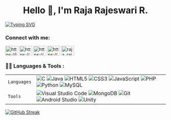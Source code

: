 <h1 align="center">Hello 👋, I'm Raja Rajeswari R.</h1>
<a align="center" href="https://git.io/typing-svg"><img src="https://readme-typing-svg.demolab.com?font=Fira+Code&duration=4000&pause=2500&color=E6A709&center=true&vCenter=true&width=435&lines=Welcome+to+my+Github!!" alt="Typing SVG" /></a>


<h3 align="left">Connect with me:</h3>
<p align="left">
<a href="https://leetcode.com/u/RAJA_RAJESWARI_2305/" target="blank"><img align="center" src="https://raw.githubusercontent.com/rahuldkjain/github-profile-readme-generator/master/src/images/icons/Social/leet-code.svg" alt="https://leetcode.com/raja_rajeswari_r/" height="30" width="40" /></a>
<a href="https://www.linkedin.com/in/raja-rajeswari-r/" target="blank"><img align="center" src="https://raw.githubusercontent.com/rahuldkjain/github-profile-readme-generator/master/src/images/icons/Social/linked-in-alt.svg" alt="https://www.linkedin.com/in/rajarajeswari_r/" height="30" width="40" /></a>
<a  href="https://www.geeksforgeeks.org/user/rajeswarird568/" target="blank"><img align="center" src="https://raw.githubusercontent.com/rahuldkjain/github-profile-readme-generator/master/src/images/icons/Social/geeks-for-geeks.svg" alt="https://auth.geeksforgeeks.org/user/raja_rajeswari_r" height="30" width="40" /></a>
<a href="https://www.instagram.com/raja_raajeswari_r/" target="blank"><img align="center" src="https://raw.githubusercontent.com/rahuldkjain/github-profile-readme-generator/master/src/images/icons/Social/instagram.svg" alt="https://www.instagram.com/raja_rajeswari_r/" height="30" width="40" /></a>
<a href="https://discord.gg/AfmcrkGf" target="blank"><img align="center" src="https://raw.githubusercontent.com/rahuldkjain/github-profile-readme-generator/master/src/images/icons/Social/discord.svg" alt="raja_rajeswari_r#9405" height="30" width="40" /></a>
</p>


### 👩‍💻 Languages & Tools :

|               |           |
|       ---     |    ---    |
| `Languages`   | ![C](https://img.shields.io/badge/C-00599C?style=for-the-badge&logo=c&logoColor=white) ![Java](https://img.shields.io/badge/Java-ED8B00?style=for-the-badge&logo=java&logoColor=white) ![HTML5](https://img.shields.io/badge/HTML5-E34F26?style=for-the-badge&logo=html5&logoColor=white) ![CSS3](https://img.shields.io/badge/CSS3-1572B6?style=for-the-badge&logo=css3&logoColor=white) ![JavaScript](https://img.shields.io/badge/JavaScript-F7DF1E?style=for-the-badge&logo=javascript&logoColor=black) ![PHP](https://img.shields.io/badge/PHP-777BB4?style=for-the-badge&logo=php&logoColor=white) ![Python](https://img.shields.io/badge/Python-3776AB?style=for-the-badge&logo=python&logoColor=white) ![MySQL](https://img.shields.io/badge/MySQL-4479A1?style=for-the-badge&logo=mysql&logoColor=white)|
| `Tools`       | ![Visual Studio Code](https://img.shields.io/badge/Visual_Studio_Code-007ACC?style=for-the-badge&logo=visual-studio-code&logoColor=white) ![MongoDB](https://img.shields.io/badge/MongoDB-4EA94B?style=for-the-badge&logo=mongodb&logoColor=white) ![Git](https://img.shields.io/badge/Git-F05032?style=for-the-badge&logo=git&logoColor=white) ![Android Studio](https://img.shields.io/badge/Android_Studio-3DDC84?style=for-the-badge&logo=android-studio&logoColor=white) ![Unity](https://img.shields.io/badge/Unity-000000?style=for-the-badge&logo=unity&logoColor=white) |


[![GitHub Streak](https://streak-stats.demolab.com?user=RAJA-072)](https://git.io/streak-stats)


